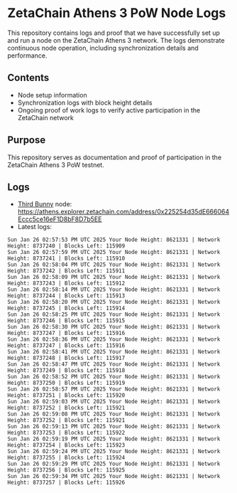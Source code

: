 # ZetaChain Athens 3 PoW Node Logs
This repository contains logs and proof that we have successfully set up and run a node on the ZetaChain Athens 3 network. The logs demonstrate continuous node operation, including synchronization details and performance.

## Contents
- Node setup information
- Synchronization logs with block height details
- Ongoing proof of work logs to verify active participation in the ZetaChain network

## Purpose
This repository serves as documentation and proof of participation in the ZetaChain Athens 3 PoW testnet.

## Logs

- [Third Bunny](https://thirdbunny.xyz/) node: https://athens.explorer.zetachain.com/address/0x225254d35dE666064Eccc5ce16eF1D8bF8D7b5EE
- Latest logs:
```
Sun Jan 26 02:57:53 PM UTC 2025 Your Node Height: 8621331 | Network Height: 8737240 | Blocks Left: 115909
Sun Jan 26 02:57:59 PM UTC 2025 Your Node Height: 8621331 | Network Height: 8737241 | Blocks Left: 115910
Sun Jan 26 02:58:04 PM UTC 2025 Your Node Height: 8621331 | Network Height: 8737242 | Blocks Left: 115911
Sun Jan 26 02:58:09 PM UTC 2025 Your Node Height: 8621331 | Network Height: 8737243 | Blocks Left: 115912
Sun Jan 26 02:58:14 PM UTC 2025 Your Node Height: 8621331 | Network Height: 8737244 | Blocks Left: 115913
Sun Jan 26 02:58:20 PM UTC 2025 Your Node Height: 8621331 | Network Height: 8737245 | Blocks Left: 115914
Sun Jan 26 02:58:25 PM UTC 2025 Your Node Height: 8621331 | Network Height: 8737246 | Blocks Left: 115915
Sun Jan 26 02:58:30 PM UTC 2025 Your Node Height: 8621331 | Network Height: 8737247 | Blocks Left: 115916
Sun Jan 26 02:58:36 PM UTC 2025 Your Node Height: 8621331 | Network Height: 8737247 | Blocks Left: 115916
Sun Jan 26 02:58:41 PM UTC 2025 Your Node Height: 8621331 | Network Height: 8737248 | Blocks Left: 115917
Sun Jan 26 02:58:47 PM UTC 2025 Your Node Height: 8621331 | Network Height: 8737249 | Blocks Left: 115918
Sun Jan 26 02:58:52 PM UTC 2025 Your Node Height: 8621331 | Network Height: 8737250 | Blocks Left: 115919
Sun Jan 26 02:58:57 PM UTC 2025 Your Node Height: 8621331 | Network Height: 8737251 | Blocks Left: 115920
Sun Jan 26 02:59:03 PM UTC 2025 Your Node Height: 8621331 | Network Height: 8737252 | Blocks Left: 115921
Sun Jan 26 02:59:08 PM UTC 2025 Your Node Height: 8621331 | Network Height: 8737252 | Blocks Left: 115921
Sun Jan 26 02:59:13 PM UTC 2025 Your Node Height: 8621331 | Network Height: 8737253 | Blocks Left: 115922
Sun Jan 26 02:59:19 PM UTC 2025 Your Node Height: 8621331 | Network Height: 8737254 | Blocks Left: 115923
Sun Jan 26 02:59:24 PM UTC 2025 Your Node Height: 8621331 | Network Height: 8737255 | Blocks Left: 115924
Sun Jan 26 02:59:29 PM UTC 2025 Your Node Height: 8621331 | Network Height: 8737256 | Blocks Left: 115925
Sun Jan 26 02:59:34 PM UTC 2025 Your Node Height: 8621331 | Network Height: 8737257 | Blocks Left: 115926
```
